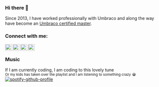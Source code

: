 ### Hi there 👋
Since 2013, I have worked professionally with Umbraco and along the way have become an [Umbraco certified master][umbracoprofile].

### Connect with me:

[<img align="left" alt="GitHub" width="22px" src="https://cdn.jsdelivr.net/npm/simple-icons@v3/icons/github.svg" />][github]
[<img align="left" alt="Twitter" width="22px" src="https://cdn.jsdelivr.net/npm/simple-icons@v3/icons/twitter.svg" />][twitter]
[<img align="left" alt="LinkedIn" width="22px" src="https://cdn.jsdelivr.net/npm/simple-icons@v3/icons/linkedin.svg" />][linkedin]
[<img align="left" alt="Last.fm" width="22px" src="https://cdn.jsdelivr.net/npm/simple-icons@v3/icons/last-dot-fm.svg" />][lastfm]
<br />

### Music
If I am currently coding, I am coding to this lovely tune<br>
<sup>Or my kids has taken over the playlist and I am listening to something crazy 😭</sup><br>
[![spotify-github-profile](https://spotify-github-profile.vercel.app/api/view?uid=113181947&cover_image=true&theme=natemoo-re&bar_color=53b14f&bar_color_cover=true)](https://github.com/kittinan/spotify-github-profile)

[github]: https://github.com/mastrup
[twitter]: https://twitter.com/mastrup
[linkedin]: https://www.linkedin.com/in/mastrup/
[lastfm]: https://www.last.fm/user/mastrup
[umbracoprofile]: https://umbraco.com/training/certified-developers/developer/?id=a97dd204-bf11-4889-b0c7-ea697ed70fd2

<!--
**mastrup/mastrup** is a ✨ _special_ ✨ repository because its `README.md` (this file) appears on your GitHub profile.

Here are some ideas to get you started:

- 🔭 I’m currently working on ...
- 🌱 I’m currently learning ...
- 👯 I’m looking to collaborate on ...
- 🤔 I’m looking for help with ...
- 💬 Ask me about ...
- 📫 How to reach me: ...
- 😄 Pronouns: ...
- ⚡ Fun fact: ...
-->
